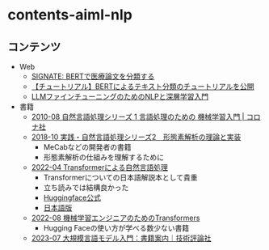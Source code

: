 # contents-aiml-nlp

## コンテンツ

- Web
  - [SIGNATE: BERTで医療論文を分類する](https://zenn.dev/kuboko/articles/signate-srwspsg-pytorch)
  - [【チュートリアル】BERTによるテキスト分類のチュートリアルを公開](https://github.com/hppRC/bert-classification-tutorial)
  - [LLMファインチューニングのためのNLPと深層学習入門](https://note.com/sakusakumura/n/nd40e2028e439)
- 書籍
  - [2010-08 自然言語処理シリーズ 1 言語処理のための 機械学習入門 | コロナ社](https://www.coronasha.co.jp/np/isbn/9784339027518/)
  - [2018-10 実践・自然言語処理シリーズ2　形態素解析の理論と実装](https://www.amazon.co.jp/dp/B07J1NBNYW)
    - MeCabなどの開発者の書籍
    - 形態素解析の仕組みを理解するために
  - [2022-04 Transformerによる自然言語処理](https://www.amazon.co.jp/dp/4254122659/)
    - Transformerについての日本語解説本として貴重
    - 立ち読みでは結構良かった
    - [Huggingface公式](https://huggingface.co/course/chapter1/1)
    - [日本語版](https://zenn.dev/ttya16/articles/ce89dcab833d32cadb39)
  - [2022-08 機械学習エンジニアのためのTransformers](https://www.oreilly.co.jp/books/9784873119953/)
    - Hugging Faceの使い方が学べる数少ない書籍
  - [2023-07 大規模言語モデル入門：書籍案内｜技術評論社](https://gihyo.jp/book/2023/978-4-297-13633-8)